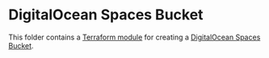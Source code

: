 # DigitalOcean Spaces Bucket

This folder contains a [Terraform module](https://terraform.io/docs/language/modules/index.html) for creating a [DigitalOcean Spaces Bucket](https://docs.digitalocean.com/products/spaces/).

